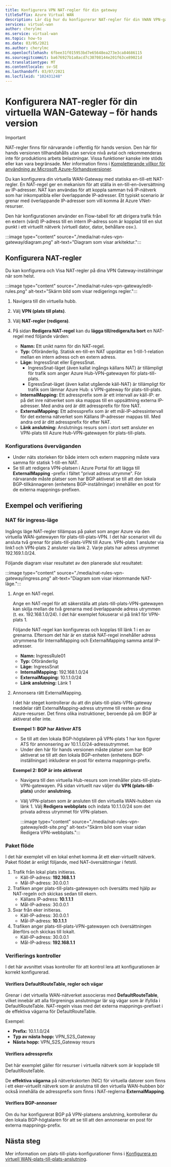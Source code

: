```yaml
---
title: Konfigurera VPN NAT-regler för din gateway
titleSuffix: Azure Virtual WAN
description: Lär dig hur du konfigurerar NAT-regler för din VWAN VPN-gateway
services: virtual-wan
author: cherylmc
ms.service: virtual-wan
ms.topic: how-to
ms.date: 03/05/2021
ms.author: cherylmc
ms.openlocfilehash: 6fbee31f015953bd7e65648ea273e3ca84686115
ms.sourcegitcommit: ba676927b1a8acd7c30708144e201f63ce89021d
ms.translationtype: MT
ms.contentlocale: sv-SE
ms.lasthandoff: 03/07/2021
ms.locfileid: "102431248"
---
```

# <a name="configure-nat-rules-for-your-virtual-wan-vpn-gateway---preview"></a>Konfigurera NAT-regler för din virtuella WAN-Gateway – för hands version

> [!IMPORTANT]
> NAT-regler finns för närvarande i offentlig för hands version.
> Den här för hands versionen tillhandahålls utan service nivå avtal och rekommenderas inte för produktions arbets belastningar. Vissa funktioner kanske inte stöds eller kan vara begränsade.
> Mer information finns i [Kompletterande villkor för användning av Microsoft Azure-förhandsversioner](https://azure.microsoft.com/support/legal/preview-supplemental-terms/).

Du kan konfigurera din virtuella WAN-Gateway med statiska en-till-ett NAT-regler. En NAT-regel ger en mekanism för att ställa in en-till-en-översättning av IP-adresser. NAT kan användas för att koppla samman två IP-nätverk som har inkompatibla eller överlappande IP-adresser. Ett typiskt scenario är grenar med överlappande IP-adresser som vill komma åt Azure VNet-resurser.

Den här konfigurationen använder en Flow-tabell för att dirigera trafik från en extern (värd) IP-adress till en intern IP-adress som är kopplad till en slut punkt i ett virtuellt nätverk (virtuell dator, dator, behållare osv.).

   :::image type="content" source="./media/nat-rules-vpn-gateway/diagram.png" alt-text="Diagram som visar arkitektur.":::

## <a name="configure-nat-rules"></a><a name="rules"></a>Konfigurera NAT-regler

Du kan konfigurera och Visa NAT-regler på dina VPN Gateway-inställningar när som helst.

   :::image type="content" source="./media/nat-rules-vpn-gateway/edit-rules.png" alt-text="Skärm bild som visar redigerings regler.":::

1. Navigera till din virtuella hubb.
1. Välj **VPN (plats till plats)**.
1. Välj **NAT-regler (redigera)**.
1. På sidan **Redigera NAT-regel** kan du **lägga till/redigera/ta bort** en NAT-regel med följande värden:

   * **Namn:** Ett unikt namn för din NAT-regel.
   * **Typ:** Oföränderlig. Statisk en-till-en NAT upprättar en 1-till-1-relation mellan en intern adress och en extern adress.
   * **Läge:** IngressSnat eller EgressSnat.  
      * IngressSnat-läget (även kallat ingångs källans NAT) är tillämpligt för trafik som anger Azure Hub-VPN-gatewayen för plats-till-plats.
      * EgressSnat-läget (även kallat utgående käll-NAT) är tillämpligt för trafik som lämnar Azure Hub: s VPN-gateway för plats-till-plats.
   * **InternalMapping:** Ett adressprefix som är ett intervall av käll-IP: er på det inre nätverket som ska mappas till en uppsättning externa IP-adresser. Med andra ord är ditt adressprefix för före NAT.
   * **ExternalMapping:** Ett adressprefix som är ett mål-IP-adressintervall för det externa nätverket som Källans IP-adresser mappas till. Med andra ord är ditt adressprefix för efter NAT.
   * **Länk anslutning:** Anslutnings resurs som i stort sett ansluter en VPN-plats till Azure Hub-VPN-gatewayen för plats-till-plats.

### <a name="configuration-considerations"></a><a name="considerations"></a>Konfigurations överväganden

* Under näts storleken för både intern och extern mappning måste vara samma för statisk 1-till-en NAT.
* Se till att redigera VPN-platsen i Azure Portal för att lägga till **ExternalMapping** -prefix i fältet "privat adress utrymme". För närvarande måste platser som har BGP aktiverat se till att den lokala BGP-tillkännageren (enhetens BGP-inställningar) innehåller en post för de externa mappnings-prefixen.

## <a name="examples-and-verification"></a><a name="examples"></a>Exempel och verifiering

### <a name="ingress-mode-nat"></a>NAT för ingress-läge

Ingångs läge NAT-regler tillämpas på paket som anger Azure via den virtuella WAN-gatewayen för plats-till-plats-VPN. I det här scenariot vill du ansluta två grenar för plats-till-plats-VPN till Azure. VPN-plats 1 ansluter via link1 och VPN-plats 2 ansluter via länk 2. Varje plats har adress utrymmet 192.169.1.0/24.

Följande diagram visar resultatet av den planerade slut resultatet:

:::image type="content" source="./media/nat-rules-vpn-gateway/ingress.png" alt-text="Diagram som visar inkommande NAT-läge.":::

1. Ange en NAT-regel.

   Ange en NAT-regel för att säkerställa att plats-till-plats-VPN-gatewayen kan skilja mellan de två grenarna med överlappande adress utrymmen (t. ex. 192.168.1.0/24). I det här exemplet fokuserar vi på link1 för VPN-plats 1.

   Följande NAT-regel kan konfigureras och kopplas till länk 1 i en av grenarna. Eftersom det här är en statisk NAT-regel innehåller adress utrymmena för InternalMapping och ExternalMapping samma antal IP-adresser.

   * **Namn:** IngressRule01
   * **Typ:** Oföränderlig
   * **Läge:** IngressSnat
   * **InternalMapping:** 192.168.1.0/24
   * **ExternalMapping:** 10.1.1.0/24
   * **Länk anslutning:** Länk 1

1. Annonsera rätt ExternalMapping.

   I det här steget kontrollerar du att din plats-till-plats-VPN-gateway meddelar rätt ExternalMapping-adress utrymme till resten av dina Azure-resurser. Det finns olika instruktioner, beroende på om BGP är aktiverat eller inte.

   **Exempel 1: BGP har Aktiver ATS**

   * Se till att den lokala BGP-högtalaren på VPN-plats 1 har kon figurer ATS för annonsering av 10.1.1.0/24-adressutrymmet.
   * Under den här för hands versionen måste platser som har BGP aktiverat se till att den lokala BGP-enheten (enhetens BGP-inställningar) inkluderar en post för externa mappnings-prefix.

   **Exempel 2: BGP är inte aktiverat**

   * Navigera till den virtuella Hub-resurs som innehåller plats-till-plats-VPN-gatewayen. På sidan virtuellt nav väljer du **VPN (plats-till-plats)** under **anslutning**.
   * Välj VPN-platsen som är ansluten till den virtuella WAN-hubben via länk 1. Välj **Redigera webbplats** och indata 10.1.1.0/24 som det privata adress utrymmet för VPN-platsen.

     :::image type="content" source="./media/nat-rules-vpn-gateway/edit-site.png" alt-text="Skärm bild som visar sidan Redigera VPN-webbplats.":::

### <a name="packet-flow"></a>Paket flöde

I det här exemplet vill en lokal enhet komma åt ett eker-virtuellt nätverk. Paket flödet är enligt följande, med NAT-översättningar i fetstil.

1. Trafik från lokal plats initieras.
   * Käll-IP-adress: **192.168.1.1**
   * Mål-IP-adress: 30.0.0.1
1. Trafiken anger plats-till-plats-gatewayen och översätts med hjälp av NAT-regeln och skickas sedan till ekern.
   * Källans IP-adress: **10.1.1.1**
   * Mål-IP-adress: 30.0.0.1
1. Svar från eker initieras.
   * Käll-IP-adress: 30.0.0.1
   * Mål-IP-adress: **10.1.1.1**
1. Trafiken anger plats-till-plats-VPN-gatewayen och översättningen återförs och skickas till lokalt.
   * Käll-IP-adress: 30.0.0.1
   * Mål-IP-adress: **192.168.1.1**

### <a name="verification-checks"></a>Verifierings kontroller

I det här avsnittet visas kontroller för att kontrol lera att konfigurationen är korrekt konfigurerad.

#### <a name="validate-defaultroutetable-rules-and-routes"></a>Verifiera DefaultRouteTable, regler och vägar

Grenar i det virtuella WAN-nätverket associeras med **DefaultRouteTable**, vilket innebär att alla förgrenings anslutningar lär sig vägar som är ifyllda i DefaultRouteTable. NAT-regeln visas med det externa mappnings-prefixet i de effektiva vägarna för DefaultRouteTable.

Exempel:

* **Prefix:** 10.1.1.0/24  
* **Typ av nästa hopp:** VPN_S2S_Gateway
* **Nästa hopp:** VPN_S2S_Gateway resurs

#### <a name="validate-address-prefixes"></a>Verifiera adressprefix

Det här exemplet gäller för resurser i virtuella nätverk som är kopplade till DefaultRouteTable.

De **effektiva vägarna** på nätverkskorten (NIC) för virtuella datorer som finns i ett eker-virtuellt nätverk som är anslutna till den virtuella WAN-hubben bör också innehålla de adressprefix som finns i NAT-reglerna **ExternalMapping**.

#### <a name="validate-bgp-advertisements"></a>Verifiera BGP-annonser

Om du har konfigurerat BGP på VPN-platsens anslutning, kontrollerar du den lokala BGP-högtalaren för att se till att den annonserar en post för externa mappnings-prefix.

## <a name="next-steps"></a>Nästa steg

Mer information om plats-till-plats-konfigurationer finns i [Konfigurera en virtuell WAN-plats-till-plats-anslutning](virtual-wan-site-to-site-portal.md).

